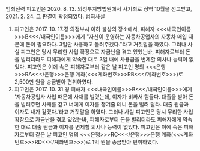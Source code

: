 범죄전력
피고인은 2020. 8. 13. 의정부지방법원에서 사기죄로 징역 10월을 선고받고, 2021. 2. 24. 그 판결이 확정되었다.
범죄사실
1. 피고인은 2017. 10. 17.경 의정부시 이하 불상의 장소에서, 피해자 <<<내국인이름>>>B<<</내국인이름>>>에게 "자신이 운영하는 자동차공업사의 자동차 매입 때문에 돈이 필요하다. 3일만 사용하고 돌려주겠다."라고 거짓말을 하였다.
그러나 사실 피고인은 당시 무리한 사업 확장으로 자금난을 겪고 있었는바, 피해자로부터 돈을 빌리더라도 피해자에게 약속한 대로 3일 내에 차용금을 변제할 의사나 능력이 없었다. 피고인은 이에 속은 피해자로부터 같은 날 피고인 명의 <<<은행>>>RA<<</은행>>>은행 계좌(<<<계좌번호>>>RB<<</계좌번호>>>)로 2,500만 원을 송금받아 편취하였다.
2. 피고인은 2017. 10. 31.경 피해자 <<<내국인이름>>>B<<</내국인이름>>>에게 '자동차공업사 사업 때문에 사채를 빌렸는데, 이자가 비싸서 힘들다. 대출을 받아 돈을 빌려주면 사채를 갚고 너에게 이자를 챙겨줄 테니 돈을 빌려 달라. 대출 원금과 이자도 내가 갚겠다.'라고 거짓말을 하였다.
그러나 사실 피고인은 당시 무리한 사업 확장으로 자금난을 겪고 있었는바, 피해자로부터 돈을 빌리더라도 피해자에게 약속한 대로 대출 원금과 이자를 변제할 의사나 능력이 없었다. 피고인은 이에 속은 피해자로부터 같은 날 피고인 명의 <<<은행>>>RC<<</은행>>>은행 계좌(<<<계좌번호>>>RD<<</계좌번호>>>)로 1억 원을 송금받아 편취하였다.